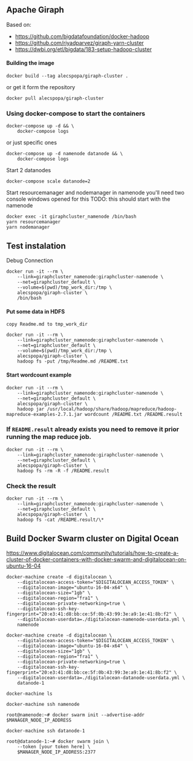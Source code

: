 ## Apache Giraph

Based on:
* <https://github.com/bigdatafoundation/docker-hadoop>
* <https://github.com/riyadparvez/giraph-yarn-cluster>
* <https://dwbi.org/etl/bigdata/183-setup-hadoop-cluster>

#### Building the image

	docker build --tag alecspopa/giraph-cluster .

or get it form the repository

    docker pull alecspopa/giraph-cluster

### Using docker-compose to start the containers

	docker-compose up -d && \
    	docker-compose logs

or just specific ones

    docker-compose up -d namenode datanode && \
        docker-compose logs

Start 2 datanodes

	docker-compose scale datanode=2

Start resourcemanager and nodemanager in namenode
	you'll need two console windows opened for this
TODO: this should start with the namenode

	docker exec -it giraphcluster_namenode /bin/bash
	yarn resourcemanager
	yarn nodemanager

## Test instalation

Debug Connection

	docker run -it --rm \
        --link=giraphcluster_namenode:giraphcluster-namenode \
        --net=giraphcluster_default \
        --volume=$(pwd)/tmp_work_dir:/tmp \
        alecspopa/giraph-cluster \
        /bin/bash

#### Put some data in HDFS

	copy Readme.md to tmp_work_dir

    docker run -it --rm \
        --link=giraphcluster_namenode:giraphcluster-namenode \
        --net=giraphcluster_default \
        --volume=$(pwd)/tmp_work_dir:/tmp \
        alecspopa/giraph-cluster \
        hadoop fs -put /tmp/Readme.md /README.txt

#### Start wordcount example

	docker run -it --rm \
        --link=giraphcluster_namenode:giraphcluster-namenode \
        --net=giraphcluster_default \
        alecspopa/giraph-cluster \
        hadoop jar /usr/local/hadoop/share/hadoop/mapreduce/hadoop-mapreduce-examples-2.7.1.jar wordcount /README.txt /README.result

### If `README.result` already exists you need to remove it prior running the map reduce job.

    docker run -it --rm \
        --link=giraphcluster_namenode:giraphcluster-namenode \
        --net=giraphcluster_default \
        alecspopa/giraph-cluster \
        hadoop fs -rm -R -f /README.result

### Check the result

	docker run -it --rm \
        --link=giraphcluster_namenode:giraphcluster-namenode \
        --net=giraphcluster_default \
        alecspopa/giraph-cluster \
        hadoop fs -cat /README.result/\*

## Build Docker Swarm cluster on Digital Ocean

<https://www.digitalocean.com/community/tutorials/how-to-create-a-cluster-of-docker-containers-with-docker-swarm-and-digitalocean-on-ubuntu-16-04>

    docker-machine create -d digitalocean \
        --digitalocean-access-token="$DIGITALOCEAN_ACCESS_TOKEN" \
        --digitalocean-image="ubuntu-16-04-x64" \
        --digitalocean-size="1gb" \
        --digitalocean-region="fra1" \
        --digitalocean-private-networking=true \
        --digitalocean-ssh-key-fingerprint="20:e3:41:d8:bb:ce:5f:0b:43:99:3e:a9:1e:41:8b:f2" \
        --digitalocean-userdata=./digitalocean-namenode-userdata.yml \
        namenode

    docker-machine create -d digitalocean \
        --digitalocean-access-token="$DIGITALOCEAN_ACCESS_TOKEN" \
        --digitalocean-image="ubuntu-16-04-x64" \
        --digitalocean-size="1gb" \
        --digitalocean-region="fra1" \
        --digitalocean-private-networking=true \
        --digitalocean-ssh-key-fingerprint="20:e3:41:d8:bb:ce:5f:0b:43:99:3e:a9:1e:41:8b:f2" \
        --digitalocean-userdata=./digitalocean-datanode-userdata.yml \
        datanode-1

    docker-machine ls

    docker-machine ssh namenode

    root@namenode:~# docker swarm init --advertise-addr $MANAGER_NODE_IP_ADDRESS

    docker-machine ssh datanode-1

    root@datanode-1:~# docker swarm join \
        --token [your token here] \
        $MANAGER_NODE_IP_ADDRESS:2377
